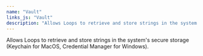 ```yaml
---
name: "Vault"
links_js: "Vault"
description: "Allows Loops to retrieve and store strings in the system's secure storage."
---
```

Allows Loops to retrieve and store strings in the system's secure storage (Keychain for MacOS, Credential Manager for Windows).
